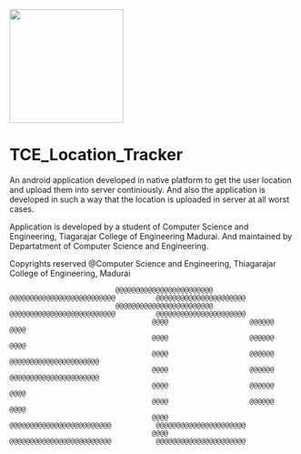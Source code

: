 <p style="align: center;">
  <img src="https://img.collegedekhocdn.com/media/img/institute/logo/tce_logo.png" height=200px>
</p>

# TCE_Location_Tracker
An android application developed in native platform to get the user location and upload them into server continiously. And also the application is developed in such a way that the location is uploaded in server at all worst cases.

Application is developed by a student of Computer Science and Engineering, Tiagarajar College of Engineering Madurai. And maintained by Departatment of Computer Science and Engineering.

Copyrights reserved 
@Computer Science and Engineering, Thiagarajar College of Engineering, Madurai





                              @@@@@@@@@@@@@@@@@@@@@@@@         @@@@@@@@@@@@@@@@@@@@@@@@@@          @@@@@@@@@@@@@@@@@@@@@@
                              @@@@@@@@@@@@@@@@@@@@@@@@         @@@@@@@@@@@@@@@@@@@@@@@@@@          @@@@@@@@@@@@@@@@@@@@@@
                                       @@@@                    @@@@@@                              @@@@
                                       @@@@                    @@@@@@                              @@@@
                                       @@@@                    @@@@@@                              @@@@@@@@@@@@@@@@@@@@@@
                                       @@@@                    @@@@@@                              @@@@@@@@@@@@@@@@@@@@@@
                                       @@@@                    @@@@@@                              @@@@
                                       @@@@                    @@@@@@                              @@@@
                                       @@@@                    @@@@@@@@@@@@@@@@@@@@@@@@@           @@@@@@@@@@@@@@@@@@@@@@
                                       @@@@                    @@@@@@@@@@@@@@@@@@@@@@@@@           @@@@@@@@@@@@@@@@@@@@@@ 
                                      
